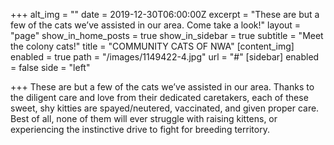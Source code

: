 +++
alt_img = ""
date = 2019-12-30T06:00:00Z
excerpt = "These are but a few of the cats we’ve assisted in our area. Come take a look!"
layout = "page"
show_in_home_posts = true
show_in_sidebar = true
subtitle = "Meet the colony cats!"
title = "COMMUNITY CATS OF NWA"
[content_img]
enabled = true
path = "/images/1149422-4.jpg"
url = "#"
[sidebar]
enabled = false
side = "left"

+++
These are but a few of the cats we’ve assisted in our area. Thanks to the diligent care and love from their dedicated caretakers, each of these sweet, shy kitties are spayed/neutered, vaccinated, and given proper care. Best of all, none of them will ever struggle with raising kittens, or experiencing the instinctive drive to fight for breeding territory.